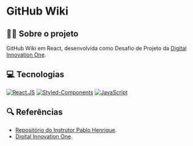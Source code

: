 # GitHub Wiki
## 👩‍💻 Sobre o projeto
GitHub Wiki em React, desenvolvida como Desafio de Projeto da [Digital Innovation One](https://www.dio.me/).
## 💻 Tecnologias
[![React.JS](https://img.shields.io/badge/React.JS-000?style=for-the-badge&logo=react&logoColor=7520FF)](https://pt-br.reactjs.org/docs/getting-started.html)
[![Styled-Components](https://img.shields.io/badge/Styled%20Components-000?style=for-the-badge&logo=styled-components&logoColor=7520FF)](https://styled-components.com/)
[![JavaScript](https://img.shields.io/badge/JavaScript-000?style=for-the-badge&logo=javascript&logoColor=7520FF)](https://developer.mozilla.org/pt-BR/docs/Web/JavaScript)

## 🔍 Referências
- [Repositório do Instrutor Pablo Henrique](https://github.com/digitalinnovationone/trilha-react-desafio-2).
- [Digital Innovation One](https://www.dio.me/).

